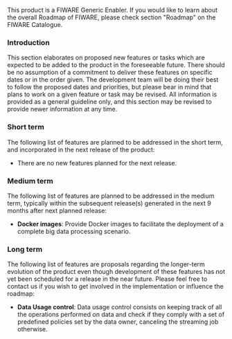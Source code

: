 This product is a FIWARE Generic Enabler. If you would like to learn about the overall Roadmap of FIWARE, please check
section "Roadmap" on the FIWARE Catalogue.

### Introduction

This section elaborates on proposed new features or tasks which are expected to be added to the product in the
foreseeable future. There should be no assumption of a commitment to deliver these features on specific dates or in the
order given. The development team will be doing their best to follow the proposed dates and priorities, but please bear
in mind that plans to work on a given feature or task may be revised. All information is provided as a general guideline
only, and this section may be revised to provide newer information at any time.

### Short term

The following list of features are planned to be addressed in the short term, and incorporated in the next release of
the product:

-   There are no new features planned for the next release.

### Medium term

The following list of features are planned to be addressed in the medium term, typically within the subsequent
release(s) generated in the next 9 months after next planned release:

-   **Docker images**: Provide Docker images to facilitate the deployment of a complete big data processing scenario.

### Long term

The following list of features are proposals regarding the longer-term evolution of the product even though development
of these features has not yet been scheduled for a release in the near future. Please feel free to contact us if you
wish to get involved in the implementation or influence the roadmap:

-   **Data Usage control**: Data usage control consists on keeping track of all the operations performed on data and
    check if they comply with a set of predefined policies set by the data owner, canceling the streaming job otherwise.
